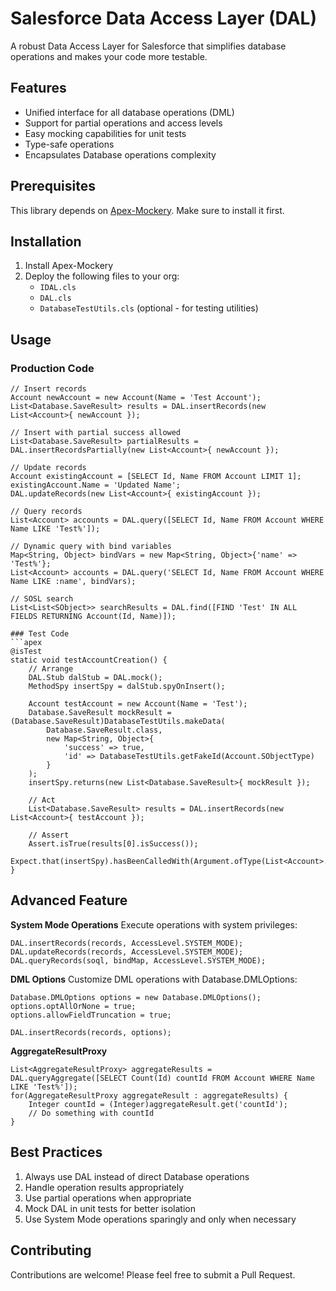 # Salesforce Data Access Layer (DAL)

A robust Data Access Layer for Salesforce that simplifies database operations and makes your code more testable.

## Features

- Unified interface for all database operations (DML)
- Support for partial operations and access levels
- Easy mocking capabilities for unit tests
- Type-safe operations
- Encapsulates Database operations complexity

## Prerequisites

This library depends on [Apex-Mockery](https://github.com/link-to-apex-mockery). Make sure to install it first.

## Installation

1. Install Apex-Mockery
2. Deploy the following files to your org:
   - `IDAL.cls`
   - `DAL.cls`
   - `DatabaseTestUtils.cls` (optional - for testing utilities)

## Usage

### Production Code

````apex
// Insert records
Account newAccount = new Account(Name = 'Test Account');
List<Database.SaveResult> results = DAL.insertRecords(new List<Account>{ newAccount });

// Insert with partial success allowed
List<Database.SaveResult> partialResults = DAL.insertRecordsPartially(new List<Account>{ newAccount });

// Update records
Account existingAccount = [SELECT Id, Name FROM Account LIMIT 1];
existingAccount.Name = 'Updated Name';
DAL.updateRecords(new List<Account>{ existingAccount });

// Query records
List<Account> accounts = DAL.query([SELECT Id, Name FROM Account WHERE Name LIKE 'Test%']);

// Dynamic query with bind variables
Map<String, Object> bindVars = new Map<String, Object>{'name' => 'Test%'};
List<Account> accounts = DAL.query('SELECT Id, Name FROM Account WHERE Name LIKE :name', bindVars);

// SOSL search
List<List<SObject>> searchResults = DAL.find([FIND 'Test' IN ALL FIELDS RETURNING Account(Id, Name)]);

### Test Code
```apex
@isTest
static void testAccountCreation() {
    // Arrange
    DAL.Stub dalStub = DAL.mock();
    MethodSpy insertSpy = dalStub.spyOnInsert();

    Account testAccount = new Account(Name = 'Test');
    Database.SaveResult mockResult = (Database.SaveResult)DatabaseTestUtils.makeData(
        Database.SaveResult.class,
        new Map<String, Object>{
            'success' => true,
            'id' => DatabaseTestUtils.getFakeId(Account.SObjectType)
        }
    );
    insertSpy.returns(new List<Database.SaveResult>{ mockResult });

    // Act
    List<Database.SaveResult> results = DAL.insertRecords(new List<Account>{ testAccount });

    // Assert
    Assert.isTrue(results[0].isSuccess());
    Expect.that(insertSpy).hasBeenCalledWith(Argument.ofType(List<Account>.class));
}
````

## Advanced Feature

**System Mode Operations**
Execute operations with system privileges:

```apex
DAL.insertRecords(records, AccessLevel.SYSTEM_MODE);
DAL.updateRecords(records, AccessLevel.SYSTEM_MODE);
DAL.queryRecords(soql, bindMap, AccessLevel.SYSTEM_MODE);
```

**DML Options**
Customize DML operations with Database.DMLOptions:

```apex
Database.DMLOptions options = new Database.DMLOptions();
options.optAllOrNone = true;
options.allowFieldTruncation = true;

DAL.insertRecords(records, options);
```

**AggregateResultProxy**

```apex
List<AggregateResultProxy> aggregateResults = DAL.queryAggregate([SELECT Count(Id) countId FROM Account WHERE Name LIKE 'Test%']);
for(AggregateResultProxy aggregateResult : aggregateResults) {
    Integer countId = (Integer)aggregateResult.get('countId');
    // Do something with countId
}
```

## Best Practices

1. Always use DAL instead of direct Database operations
2. Handle operation results appropriately
3. Use partial operations when appropriate
4. Mock DAL in unit tests for better isolation
5. Use System Mode operations sparingly and only when necessary

## Contributing

Contributions are welcome! Please feel free to submit a Pull Request.
